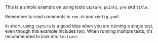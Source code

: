 This is a simple example on using tools `capture`, `points`, `pre` and `title`.

Remember to read comments in `run.sh` and `config.yaml`.

In short, using `capture` is a good idea when you are running a single test, even though this example includes two.
When running multiple tests, it's recommended to look into `testcase`.
